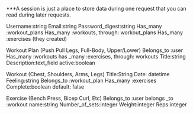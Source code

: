 ***A session is just a place to store data during one request that you can read during later requests.

Username:string
Email:string
Password_digest:string
Has_many :workout_plans
Has_many :workouts, through: workout_plans
Has_many :exercises (they created)


Workout Plan  (Push Pull Legs, Full-Body, Upper/Lower)
Belongs_to :user
Has_many :workouts
has _many :exercises, through: workouts
Title:string
Description:text_field 
active:boolean


Workout (Chest, Shoulders, Arms, Legs)
Title:String
Date: datetime
Feeling:string
Belongs_to :workout_plan
Has_many :exercises
Complete:boolean default: false


Exercise (Bench Press, Bicep Curl, Etc)
Belongs_to :user
belongs _to :workout
name:string
Number_of_sets:integer
Weight:integer
Reps:integer
